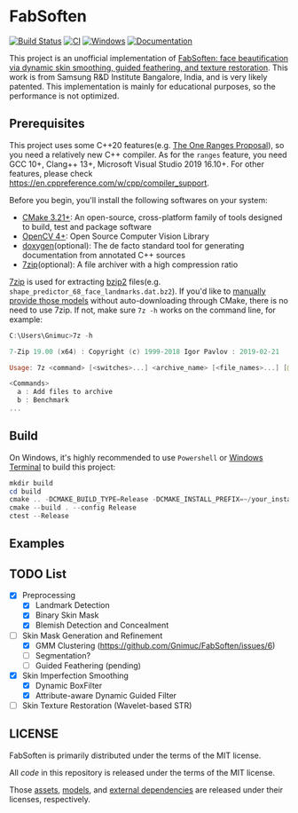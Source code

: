 # FabSoften

[![Build Status](https://dev.azure.com/Gnimuc/FabSoften/_apis/build/status/Gnimuc.FabSoften?branchName=main)](https://dev.azure.com/Gnimuc/FabSoften/_build/latest?definitionId=1&branchName=main)
[![CI](https://github.com/Gnimuc/FabSoften/actions/workflows/CI.yml/badge.svg)](https://github.com/Gnimuc/FabSoften/actions/workflows/CI.yml)
[![Windows](https://svgshare.com/i/ZhY.svg)](https://svgshare.com/i/ZhY.svg)
[![Documentation](https://img.shields.io/badge/docs-dev-blue.svg)](https://gnimuc.github.io/FabSoften)

<!-- This project is mainly developed on Windows, and there is no intention to support other platforms at the moment. PRs are always welcome! -->

This project is an unofficial implementation of [FabSoften: face beautification via dynamic skin smoothing, guided feathering, and texture restoration](https://openaccess.thecvf.com/content_CVPRW_2020/papers/w31/Velusamy_FabSoften_Face_Beautification_via_Dynamic_Skin_Smoothing_Guided_Feathering_and_CVPRW_2020_paper.pdf). This work is from Samsung R&D Institute Bangalore, India, and is very likely patented. This implementation is mainly for educational purposes, so the performance is not optimized.

## Prerequisites

This project uses some C++20 features(e.g. [The One Ranges Proposal](http://www.open-std.org/jtc1/sc22/wg21/docs/papers/2018/p0896r4.pdf)), so you need a relatively new C++ compiler.
As for the `ranges` feature, you need GCC 10+, Clang++ 13+, Microsoft Visual Studio 2019 16.10+. For other features, please check https://en.cppreference.com/w/cpp/compiler_support.

Before you begin, you'll install the following softwares on your system:

- [CMake 3.21+](https://cmake.org/): An open-source, cross-platform family of tools designed to build, test and package software
- [OpenCV 4+](https://github.com/opencv/opencv): Open Source Computer Vision Library
- [doxygen](https://github.com/doxygen/doxygen)(optional): The de facto standard tool for generating documentation from annotated C++ sources
- [7zip](https://www.7-zip.org/)(optional): A file archiver with a high compression ratio

[7zip](https://www.7-zip.org/) is used for extracting [bzip2](https://en.wikipedia.org/wiki/Bzip2) files(e.g. `shape_predictor_68_face_landmarks.dat.bz2`). If you'd like to [manually provide those models](./models/README.md) without auto-downloading through CMake, there is no need to use 7zip. If not, make sure `7z -h` works on the command line, for example:

```powershell
C:\Users\Gnimuc>7z -h

7-Zip 19.00 (x64) : Copyright (c) 1999-2018 Igor Pavlov : 2019-02-21

Usage: 7z <command> [<switches>...] <archive_name> [<file_names>...] [@listfile]

<Commands>
  a : Add files to archive
  b : Benchmark
...
```

<!-- On Linux or macOS, you need `bzip2`. -->

## Build
On Windows, it's highly recommended to use `Powershell` or [Windows Terminal](https://aka.ms/terminal) to build this project:

<!-- I believe pro-Linux/macOS users are savvy enough to fix any problems on their own. ;) -->

```powershell
mkdir build
cd build
cmake .. -DCMAKE_BUILD_TYPE=Release -DCMAKE_INSTALL_PREFIX=~/your_install_prefix_dir
cmake --build . --config Release
ctest --Release
```

## Examples

## TODO List

- [x] Preprocessing
  - [x] Landmark Detection
  - [x] Binary Skin Mask
  - [x] Blemish Detection and Concealment
- [ ] Skin Mask Generation and Refinement
  - [x] GMM Clustering (https://github.com/Gnimuc/FabSoften/issues/6)
  - [ ] Segmentation?
  - [ ] Guided Feathering (pending)
- [x] Skin Imperfection Smoothing
  - [x] Dynamic BoxFilter
  - [x] Attribute-aware Dynamic Guided Filter
- [ ] Skin Texture Restoration (Wavelet-based STR)

## LICENSE

FabSoften is primarily distributed under the terms of the MIT license.

All _code_ in this repository is released under the terms of the MIT license.

Those [assets](./assets), [models](./models), and [external dependencies](./external) are released under their licenses, respectively.
